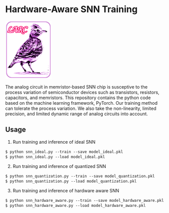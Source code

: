 # Hardware-Aware SNN Training

![NTHU LARC Logo](images/nthu_larc_logo.png?raw=true)

The analog circuit in memristor-based SNN chip is susceptive to the process variation of semiconductor devices such as transistors, resistors, capacitors, and memristors. This repository contains the python code based on the machine learning framework, PyTorch. Our training method can tolerate the process variation. We also take the non-linearity, limited precision, and limited dynamic range of analog circuits into account.

## Usage

1. Run training and inference of ideal SNN
```
$ python snn_ideal.py --train --save model_ideal.pkl
$ python snn_ideal.py --load model_ideal.pkl
```

2. Run training and inference of quantized SNN
```
$ python snn_quantization.py --train --save model_quantization.pkl
$ python snn_quantization.py --load model_quantization.pkl
```

3. Run training and inference of hardware aware SNN
```
$ python snn_hardware_aware.py --train --save model_hardware_aware.pkl
$ python snn_hardware_aware.py --load model_hardware_aware.pkl
```

